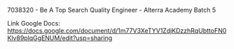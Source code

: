 7038320 - Be A Top Search Quality Engineer - Alterra Academy Batch 5

Link Google Docs:
https://docs.google.com/document/d/1m77V3XeTYV1ZdjKDzzhRqUbttoFN0Klv89plqGgENUM/edit?usp=sharing